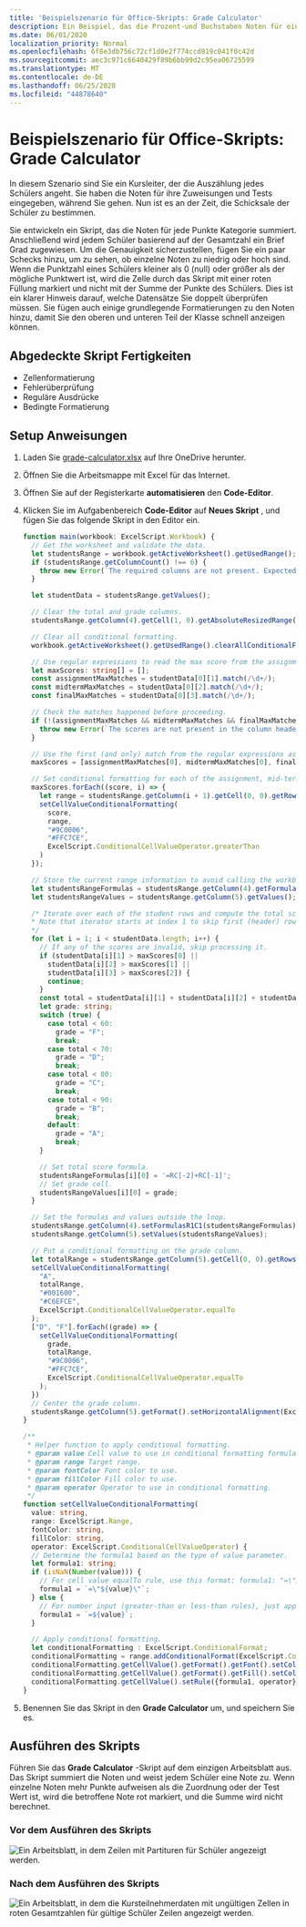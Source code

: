 ```yaml
---
title: 'Beispielszenario für Office-Skripts: Grade Calculator'
description: Ein Beispiel, das die Prozent-und Buchstaben Noten für eine Kursteilnehmer Klasse bestimmt.
ms.date: 06/01/2020
localization_priority: Normal
ms.openlocfilehash: 6f8e3db756c72cf1d0e2f774ccd819c041f0c42d
ms.sourcegitcommit: aec3c971c6640429f89b6bb99d2c95ea06725599
ms.translationtype: MT
ms.contentlocale: de-DE
ms.lasthandoff: 06/25/2020
ms.locfileid: "44878640"
---
```

# <a name="office-scripts-sample-scenario-grade-calculator"></a>Beispielszenario für Office-Skripts: Grade Calculator

In diesem Szenario sind Sie ein Kursleiter, der die Auszählung jedes Schülers angeht. Sie haben die Noten für ihre Zuweisungen und Tests eingegeben, während Sie gehen. Nun ist es an der Zeit, die Schicksale der Schüler zu bestimmen.

Sie entwickeln ein Skript, das die Noten für jede Punkte Kategorie summiert. Anschließend wird jedem Schüler basierend auf der Gesamtzahl ein Brief Grad zugewiesen. Um die Genauigkeit sicherzustellen, fügen Sie ein paar Schecks hinzu, um zu sehen, ob einzelne Noten zu niedrig oder hoch sind. Wenn die Punktzahl eines Schülers kleiner als 0 (null) oder größer als der mögliche Punktwert ist, wird die Zelle durch das Skript mit einer roten Füllung markiert und nicht mit der Summe der Punkte des Schülers. Dies ist ein klarer Hinweis darauf, welche Datensätze Sie doppelt überprüfen müssen. Sie fügen auch einige grundlegende Formatierungen zu den Noten hinzu, damit Sie den oberen und unteren Teil der Klasse schnell anzeigen können.

## <a name="scripting-skills-covered"></a>Abgedeckte Skript Fertigkeiten

- Zellenformatierung
- Fehlerüberprüfung
- Reguläre Ausdrücke
- Bedingte Formatierung

## <a name="setup-instructions"></a>Setup Anweisungen

1. Laden Sie <a href="grade-calculator.xlsx">grade-calculator.xlsx</a> auf Ihre OneDrive herunter.

2. Öffnen Sie die Arbeitsmappe mit Excel für das Internet.

3. Öffnen Sie auf der Registerkarte **automatisieren** den **Code-Editor**.

4. Klicken Sie im Aufgabenbereich **Code-Editor** auf **Neues Skript** , und fügen Sie das folgende Skript in den Editor ein.

    ```TypeScript
    function main(workbook: ExcelScript.Workbook) {
      // Get the worksheet and validate the data.
      let studentsRange = workbook.getActiveWorksheet().getUsedRange();
      if (studentsRange.getColumnCount() !== 6) {
        throw new Error(`The required columns are not present. Expected column headers: "Student ID | Assignment score | Mid-term | Final | Total | Grade"`);
      }

      let studentData = studentsRange.getValues();

      // Clear the total and grade columns.
      studentsRange.getColumn(4).getCell(1, 0).getAbsoluteResizedRange(studentData.length - 1, 2).clear();

      // Clear all conditional formatting.
      workbook.getActiveWorksheet().getUsedRange().clearAllConditionalFormats();

      // Use regular expressions to read the max score from the assignment, mid-term, and final scores columns.
      let maxScores: string[] = [];
      const assignmentMaxMatches = studentData[0][1].match(/\d+/);
      const midtermMaxMatches = studentData[0][2].match(/\d+/);
      const finalMaxMatches = studentData[0][3].match(/\d+/);

      // Check the matches happened before proceeding.
      if (!(assignmentMaxMatches && midtermMaxMatches && finalMaxMatches)) {
        throw new Error(`The scores are not present in the column headers. Expected format: "Assignments (n)|Mid-term (n)|Final (n)"`);
      }

      // Use the first (and only) match from the regular expressions as the max scores.
      maxScores = [assignmentMaxMatches[0], midtermMaxMatches[0], finalMaxMatches[0]];

      // Set conditional formatting for each of the assignment, mid-term, and final scores columns.
      maxScores.forEach((score, i) => {
        let range = studentsRange.getColumn(i + 1).getCell(0, 0).getRowsBelow(studentData.length - 1);
        setCellValueConditionalFormatting(
          score,
          range,
          "#9C0006",
          "#FFC7CE",
          ExcelScript.ConditionalCellValueOperator.greaterThan
        )
      });

      // Store the current range information to avoid calling the workbook in the loop.
      let studentsRangeFormulas = studentsRange.getColumn(4).getFormulasR1C1();
      let studentsRangeValues = studentsRange.getColumn(5).getValues();

      /* Iterate over each of the student rows and compute the total score and letter grade.
      * Note that iterator starts at index 1 to skip first (header) row.
      */
      for (let i = 1; i < studentData.length; i++) {
        // If any of the scores are invalid, skip processing it.
        if (studentData[i][1] > maxScores[0] ||
          studentData[i][2] > maxScores[1] ||
          studentData[i][3] > maxScores[2]) {
          continue;
        }
        const total = studentData[i][1] + studentData[i][2] + studentData[i][3];
        let grade: string;
        switch (true) {
          case total < 60:
            grade = "F";
            break;
          case total < 70:
            grade = "D";
            break;
          case total < 80:
            grade = "C";
            break;
          case total < 90:
            grade = "B";
            break;
          default:
            grade = "A";
            break;
        }

        // Set total score formula.
        studentsRangeFormulas[i][0] = '=RC[-2]+RC[-1]';
        // Set grade cell.
        studentsRangeValues[i][0] = grade;
      }

      // Set the formulas and values outside the loop.
      studentsRange.getColumn(4).setFormulasR1C1(studentsRangeFormulas);
      studentsRange.getColumn(5).setValues(studentsRangeValues);

      // Put a conditional formatting on the grade column.
      let totalRange = studentsRange.getColumn(5).getCell(0, 0).getRowsBelow(studentData.length - 1);
      setCellValueConditionalFormatting(
        "A",
        totalRange,
        "#001600",
        "#C6EFCE",
        ExcelScript.ConditionalCellValueOperator.equalTo
      );
      ["D", "F"].forEach((grade) => {
        setCellValueConditionalFormatting(
          grade,
          totalRange,
          "#9C0006",
          "#FFC7CE",
          ExcelScript.ConditionalCellValueOperator.equalTo
        );
      })
      // Center the grade column.
      studentsRange.getColumn(5).getFormat().setHorizontalAlignment(ExcelScript.HorizontalAlignment.center);
    }

    /**
     * Helper function to apply conditional formatting.
     * @param value Cell value to use in conditional formatting formula1.
     * @param range Target range.
     * @param fontColor Font color to use.
     * @param fillColor Fill color to use.
     * @param operator Operator to use in conditional formatting.
     */
    function setCellValueConditionalFormatting(
      value: string,
      range: ExcelScript.Range,
      fontColor: string,
      fillColor: string,
      operator: ExcelScript.ConditionalCellValueOperator) {
      // Determine the formula1 based on the type of value parameter.
      let formula1: string;
      if (isNaN(Number(value))) {
        // For cell value equalTo rule, use this format: formula1: "=\"A\"",
        formula1 = `=\"${value}\"`;
      } else {
        // For number input (greater-than or less-than rules), just append '='.
        formula1 = `=${value}`;
      }

      // Apply conditional formatting.
      let conditionalFormatting : ExcelScript.ConditionalFormat;
      conditionalFormatting = range.addConditionalFormat(ExcelScript.ConditionalFormatType.cellValue);
      conditionalFormatting.getCellValue().getFormat().getFont().setColor(fontColor);
      conditionalFormatting.getCellValue().getFormat().getFill().setColor(fillColor);
      conditionalFormatting.getCellValue().setRule({formula1, operator});
    }
    ```

5. Benennen Sie das Skript in den **Grade Calculator** um, und speichern Sie es.

## <a name="running-the-script"></a>Ausführen des Skripts

Führen Sie das **Grade Calculator** -Skript auf dem einzigen Arbeitsblatt aus. Das Skript summiert die Noten und weist jedem Schüler eine Note zu. Wenn einzelne Noten mehr Punkte aufweisen als die Zuordnung oder der Test Wert ist, wird die betroffene Note rot markiert, und die Summe wird nicht berechnet.

### <a name="before-running-the-script"></a>Vor dem Ausführen des Skripts

![Ein Arbeitsblatt, in dem Zeilen mit Partituren für Schüler angezeigt werden.](../../images/scenario-grade-calculator-before.png)

### <a name="after-running-the-script"></a>Nach dem Ausführen des Skripts

![Ein Arbeitsblatt, in dem die Kursteilnehmerdaten mit ungültigen Zellen in roten Gesamtzahlen für gültige Schüler Zeilen angezeigt werden.](../../images/scenario-grade-calculator-after.png)
